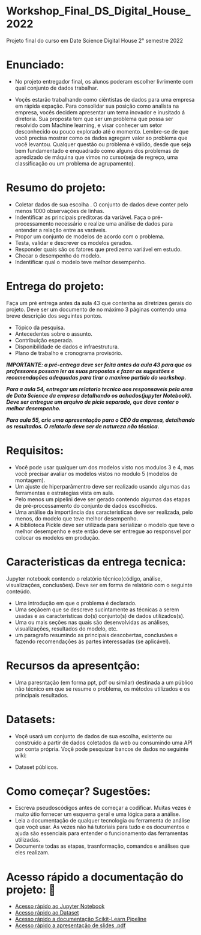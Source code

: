 # Workshop_Final_DS_Digital_House_2022
Projeto final do curso em Date Science Digital House 2° semestre 2022

# Enunciado:

- No projeto entregador final, os alunos poderam escolher livrimente com qual conjunto de dados trabalhar.



- Voçês estarão trabalhando como ciêntistas de dados para uma empresa em rápida expação. Para consolidar sua posição como analista na empresa, vocês decidem apresentar um tema inovador e inusitado á diretoria. Sua proposta tem que ser um problema que possa ser resolvido com Machine learning, e visar conhecer um setor desconhecido ou pouco explorado até o momento. Lembre-se de que você precisa mostrar como os dados agregam valor ao problema que você levantou. Qualquer questão ou problema é válido, desde que seja bem fundamentado e enquadrado como alguns dos problemas de apredizado de máquina que vimos no curso(seja de regreço, uma classificação ou um problema de agrupamento).

# Resumo do projeto:  

- Coletar dados de sua escolha . O conjunto de dados deve conter pelo menos 1000 observações de linhas.
- Indentificar as principais preditoras da variável. Faça o pré-processamento necessário e realize uma análise de dados para entender a relação  entre as varáveis.
- Propor um conjunto de modelos de acordo com o problema.
- Testa, validar e descrever os modelos gerados.
- Responder quais são os fatores que predizema variável em estudo.
- Checar o desempenho do modelo.
- Indentificar qual o modelo teve melhor desempenho.

# Entrega do projeto:

  Faça um pré entrega antes da aula 43 que contenha as diretrizes gerais do projeto. Deve ser um documento de no máximo 3 páginas contendo uma breve descrição dos seguintes pontos.
  - Tópico da pesquisa.
  - Antecedentes sobre o assunto.
  - Contribuição esperada.
  - Disponibilidade de dados e infraestrutura.
  - Plano de trabalho e cronograma provisório.
  
***IMPORTANTE: a pré-entrega deve ser feita antes da aula 43 para que os professores possam ler as suas propostas e fazer as sugestões e recomendações adequadas para tirar o maximo partido do workshop.***
 
***Para a aula 54, entregar um relatorio tecnico aos responsaveis pela area de Data Science da empresa detalhando os achados(jupyter Notebook). Deve ser entregue um arquivo de picie separado, que deve conter o melhor desempenho.***
 
***Para aula 55, crie uma apresentação para o CEO da empresa, detalhando os resultados. O relatorio deve ser de natureza não técnica.***

# Requisitos:

- Você pode usar qualquer um dos modelos visto nos modulos 3 e 4, mas você precisar avaliar os modelos vistos no modulo 5 (modelos de montagem).
- Um ajuste de hiperparâmentro deve ser realizado usando algumas das ferramentas e estrategias vista em aula.
- Pelo menos um pipelini deve ser gerado contendo algumas das etapas de pré-processamento do conjunto de dados escolhidos.
- Uma análise da importância das caracteristicas deve ser realizada, pelo menos, do modelo que teve melhor desempenho.
- A biblioteca Pickle deve ser utilizada para serializar o modelo que teve o melhor desempenho e este então deve ser entregue ao responsvel por colocar os modelos em produção.

# Caracteristicas da entrega tecnica: 

Jupyter notebook contendo o relatório técnico(código, análise, visualizações, conclusões). Deve ser em forma de relatório com o seguinte conteúdo.

- Uma introdução em que o problema é declarado.
-  Uma seçãoem que se descreve sucintamente as técnicas a serem usadas e as características do(s) conjunto(s) de dados utilizados(s).
-  Uma ou mais seções nas quais são desenvolvidas as análises, visualizações, resultados do modelo, etc.
-  um paragrafo resumindo as principais descobertas, conclusões e fazendo recomendações ás partes interessadas (se aplicável).

# Recursos da apresentção:

- Uma paresntação (em forma ppt, pdf ou similar) destinada a um público não técnico em que se resume o problema, os métodos utilizados e os principais resultados.

# Datasets:

- Voçê usará um conjunto de dados de sua escolha, existente ou construido a partir de dados coletados da web ou consumindo uma API por conta própria. Voçê pode pesquizar bancos de dados no seguinte wiki:

- Dataset públicos.

# Como começar? Sugestões: 

- Escreva pseudoscódigos antes de começar a codificar. Muitas vezes é muito útio fornecer um esquema geral e uma lógica para a análise.
- Leia a documentação de qualquer tecnologia ou ferramenta de análise que voçê usar. Às vezes não há tutoriais para tudo e os documentos e ajuda são essenciais para entender o funcionamento das ferramentas utilizadas. 
- Documente todas as etapas, trasnformação, comandos e análises que eles realizam.

# Acesso rápido a documentação do projeto: :construction:
  
  - [Acesso rápido ao Jupyter Notebook](https://github.com/faustinothiagos/Workshop_Final_DS_Digital_House_2022/tree/main/Code)
  - [Acesso rápido ao Dataset](https://github.com/faustinothiagos/Workshop_Final_DS_Digital_House_2022/tree/main/DataSet)
  - [Acesso rápido a documentação Scikit-Learn Pipeline](https://scikit-learn.org/stable/modules/generated/sklearn.pipeline.Pipeline.html)
  - [Acesso rápido a apresentação de slides .pdf](https://www.canva.com/design/DAFOUeX8AkI/0ctGRaSjiAV3941FT6U2SQ/view?utm_content=DAFOUeX8AkI&utm_campaign=designshare&utm_medium=link2&utm_source=sharebutton)
